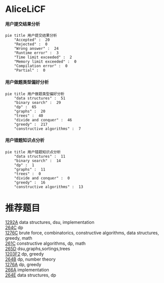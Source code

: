# AliceLiCF

<!-- tabs:start -->



#### **用户提交结果分析**

```mermaid
pie title 用户提交结果分析
    "Accepted" :  20
    "Rejected" :  0
    "Wrong answer" :  24
    "Runtime error" :  3
    "Time limit exceeded" :  2
    "Memory limit exceeded" :  0
    "Compilation error" :  0
    "Partial" :  0
```

#### **用户做题类型偏好分析**

```mermaid
pie title 用户做题类型偏好分析
    "data structures" :  51
    "binary search" :  29
    "dp" :  65
    "graphs" :  20
    "trees" :  40
    "divide and conquer" :  46
    "greedy" :  217
    "constructive algorithms" :  7
```
#### **用户错题知识点分析**

```mermaid
pie title 用户错题知识点分析
    "data structures" :  11
    "binary search" :  14
    "dp" :  1
    "graphs" :  11
    "trees" :  0
    "divide and conquer" :  0
    "greedy" :  16
    "constructive algorithms" :  13
```



<!-- tabs:end -->
# 推荐题目
[1292A](https://codeforces.com/contest/1292/problem/A)		data structures,
                        dsu,
                        implementation		  
[264C](https://codeforces.com/contest/264/problem/C)		dp		  
[1276C](https://codeforces.com/contest/1276/problem/C)		brute force,
                        combinatorics,
                        constructive algorithms,
                        data structures,
                        greedy,
                        math		  
[261C](https://codeforces.com/contest/261/problem/C)		constructive algorithms,
                        dp,
                        math		  
[265D](https://codeforces.com/contest/265/problem/D)		dsu,graphs,sortings,trees		  
[1203F2](https://codeforces.com/contest/1203F/problem/2)		dp,
                        greedy		  
[264B](https://codeforces.com/contest/264/problem/B)		dp,
                        number theory		  
[1276A](https://codeforces.com/contest/1276/problem/A)		dp,
                        greedy		  
[266A](https://codeforces.com/contest/266/problem/A)		implementation		  
[264E](https://codeforces.com/contest/264/problem/E)		data structures,
                        dp		  
